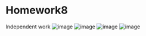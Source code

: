 # Homework8
Independent work
![image](https://user-images.githubusercontent.com/122454576/213121674-865ac7af-ad1f-4baa-bae0-d211191aedda.png)
![image](https://user-images.githubusercontent.com/122454576/213121835-d591e194-2bb2-487b-8aae-c4e3e8dde925.png)
![image](https://user-images.githubusercontent.com/122454576/213121892-8f4aa9bb-a3ad-42c9-8e32-15b77608e158.png)
![image](https://user-images.githubusercontent.com/122454576/213121939-e054a0ea-064a-4a3d-9144-2f4a23b4ee8d.png)
